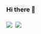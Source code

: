 ### Hi there 👋

<!--
**tech-fever/tech-fever** is a ✨ _special_ ✨ repository because its `README.md` (this file) appears on your GitHub profile.

Here are some ideas to get you started:

- 🔭 I’m currently working on ...
- 🌱 I’m currently learning ...
- 👯 I’m looking to collaborate on ...
- 🤔 I’m looking for help with ...
- 💬 Ask me about ...
- 📫 How to reach me: ...
- 😄 Pronouns: ...
- ⚡ Fun fact: ...
-->

<h3 align="center>🌈 tech-fever🌈</h3>
  <p align="center>
    <a href=""><img src="https://github-readme-stats.vercel.app/api/top-langs/?username=tech-fever&layout=compact&langs=3"/></a>&nbsp
    <a href=""><img src="https://github-readme-stats.vercel.app/api?username=tech-fever&count_private=true&show_icons=true&theme=merko"/></a>
  </p>
  <br>
